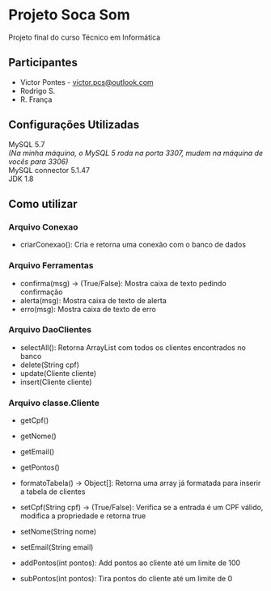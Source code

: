 ﻿# Projeto Soca Som

Projeto final do curso Técnico em Informática

## Participantes
* Victor Pontes - victor.pcs@outlook.com
* Rodrigo S.
* R. França

## Configurações Utilizadas
MySQL 5.7  
_(Na minha máquina, o MySQL 5 roda na porta 3307, mudem na máquina de vocês para 3306)_  
MySQL connector 5.1.47  
JDK 1.8  

## Como utilizar

### Arquivo Conexao
* criarConexao(): Cria e retorna uma conexão com o banco de dados

### Arquivo Ferramentas
* confirma(msg) -> (True/False): Mostra caixa de texto pedindo confirmação
* alerta(msg): Mostra caixa de texto de alerta
* erro(msg): Mostra caixa de texto de erro

### Arquivo DaoClientes
* selectAll(): Retorna ArrayList com todos os clientes encontrados no banco
* delete(String cpf)
* update(Cliente cliente)
* insert(Cliente cliente)

### Arquivo classe.Cliente
* getCpf()
* getNome()
* getEmail()
* getPontos()
* formatoTabela() -> Object[]: Retorna uma array já formatada para inserir a tabela de clientes

* setCpf(String cpf) -> (True/False): Verifica se a entrada é um CPF válido, modifica a propriedade e retorna true
* setNome(String nome)
* setEmail(String email)
* addPontos(int pontos): Add pontos ao cliente até um limite de 100
* subPontos(int pontos): Tira pontos do cliente até um limite de 0
